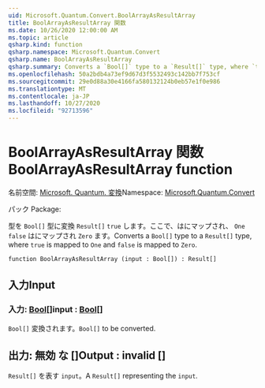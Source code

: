 ```yaml
---
uid: Microsoft.Quantum.Convert.BoolArrayAsResultArray
title: BoolArrayAsResultArray 関数
ms.date: 10/26/2020 12:00:00 AM
ms.topic: article
qsharp.kind: function
qsharp.namespace: Microsoft.Quantum.Convert
qsharp.name: BoolArrayAsResultArray
qsharp.summary: Converts a `Bool[]` type to a `Result[]` type, where `true` is mapped to `One` and `false` is mapped to `Zero`.
ms.openlocfilehash: 50a2bdb4a73ef9d67d3f5532493c142bb7f753cf
ms.sourcegitcommit: 29e0d88a30e4166fa580132124b0eb57e1f0e986
ms.translationtype: MT
ms.contentlocale: ja-JP
ms.lasthandoff: 10/27/2020
ms.locfileid: "92713596"
---
```

# <a name="boolarrayasresultarray-function"></a><span data-ttu-id="f4371-102">BoolArrayAsResultArray 関数</span><span class="sxs-lookup"><span data-stu-id="f4371-102">BoolArrayAsResultArray function</span></span>

<span data-ttu-id="f4371-103">名前空間: [Microsoft. Quantum. 変換](xref:Microsoft.Quantum.Convert)</span><span class="sxs-lookup"><span data-stu-id="f4371-103">Namespace: [Microsoft.Quantum.Convert](xref:Microsoft.Quantum.Convert)</span></span>

<span data-ttu-id="f4371-104">パック [](https://nuget.org/packages/)</span><span class="sxs-lookup"><span data-stu-id="f4371-104">Package: [](https://nuget.org/packages/)</span></span>


<span data-ttu-id="f4371-105">型を `Bool[]` 型に変換 `Result[]` `true` します。ここで、はにマップされ、 `One` `false` はにマップされ `Zero` ます。</span><span class="sxs-lookup"><span data-stu-id="f4371-105">Converts a `Bool[]` type to a `Result[]` type, where `true` is mapped to `One` and `false` is mapped to `Zero`.</span></span>

```qsharp
function BoolArrayAsResultArray (input : Bool[]) : Result[]
```


## <a name="input"></a><span data-ttu-id="f4371-106">入力</span><span class="sxs-lookup"><span data-stu-id="f4371-106">Input</span></span>

### <a name="input--bool"></a><span data-ttu-id="f4371-107">入力: [Bool](xref:microsoft.quantum.lang-ref.bool)[]</span><span class="sxs-lookup"><span data-stu-id="f4371-107">input : [Bool](xref:microsoft.quantum.lang-ref.bool)[]</span></span>

<span data-ttu-id="f4371-108">`Bool[]` 変換されます。</span><span class="sxs-lookup"><span data-stu-id="f4371-108">`Bool[]` to be converted.</span></span>



## <a name="output--__invalidresult__"></a><span data-ttu-id="f4371-109">出力: __無効 <Result> な__ []</span><span class="sxs-lookup"><span data-stu-id="f4371-109">Output : __invalid<Result>__ []</span></span>

<span data-ttu-id="f4371-110">`Result[]` を表す `input`。</span><span class="sxs-lookup"><span data-stu-id="f4371-110">A `Result[]` representing the `input`.</span></span>